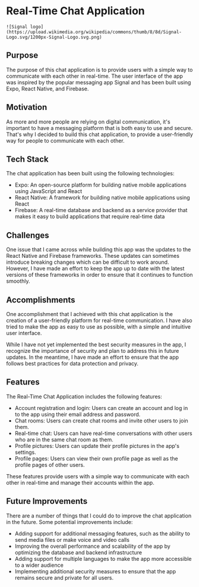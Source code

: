 
# Real-Time Chat Application
`![Signal logo](https://upload.wikimedia.org/wikipedia/commons/thumb/8/8d/Signal-Logo.svg/1200px-Signal-Logo.svg.png)`
## Purpose

The purpose of this chat application is to provide users with a simple way to communicate with each other in real-time. The user interface of the app was inspired by the popular messaging app Signal and has been built using Expo, React Native, and Firebase.

## Motivation

As more and more people are relying on digital communication, it's important to have a messaging platform that is both easy to use and secure. That's why I decided to build this chat application, to provide a user-friendly way for people to communicate with each other.

## Tech Stack

The chat application has been built using the following technologies:
-   Expo: An open-source platform for building native mobile applications using JavaScript and React
-   React Native: A framework for building native mobile applications using React
-   Firebase: A real-time database and backend as a service provider that makes it easy to build applications that require real-time data

## Challenges

One issue that I came across while building this app was the updates to the React Native and Firebase frameworks. These updates can sometimes introduce breaking changes which can be difficult to work around. However, I have made an effort to keep the app up to date with the latest versions of these frameworks in order to ensure that it continues to function smoothly.

## Accomplishments

One accomplishment that I achieved with this chat application is the creation of a user-friendly platform for real-time communication. I have also tried to make the app as easy to use as possible, with a simple and intuitive user interface.

While I have not yet implemented the best security measures in the app, I recognize the importance of security and plan to address this in future updates. In the meantime, I have made an effort to ensure that the app follows best practices for data protection and privacy.

## Features

The Real-Time Chat Application includes the following features:

-   Account registration and login: Users can create an account and log in to the app using their email address and password.
-   Chat rooms: Users can create chat rooms and invite other users to join them.
-   Real-time chat: Users can have real-time conversations with other users who are in the same chat room as them.
-   Profile pictures: Users can update their profile pictures in the app's settings.
-   Profile pages: Users can view their own profile page as well as the profile pages of other users.

These features provide users with a simple way to communicate with each other in real-time and manage their accounts within the app.

## Future Improvements

There are a number of things that I could do to improve the chat application in the future. Some potential improvements include:

-   Adding support for additional messaging features, such as the ability to send media files or make voice and video calls
-   Improving the overall performance and scalability of the app by optimizing the database and backend infrastructure
-   Adding support for multiple languages to make the app more accessible to a wider audience
-   Implementing additional security measures to ensure that the app remains secure and private for all users.

